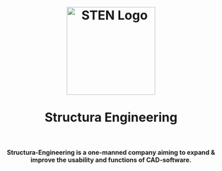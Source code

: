 <a name="readme-top"></a>

<h1 align="center">
  <br>
    <a href="https://structura-engineering.com/">
      <img src="https://github.com/Structura-Engineering/.github/blob/main/icons/sten_short_logo.svg" alt="STEN Logo" width="200">
    </a>
  <br><br>
  Structura Engineering
  <br>
  <br>
</h1>

<h4 align="center">Structura-Engineering is a one-manned company aiming to expand & improve the usability and functions of CAD-software.</h4>
